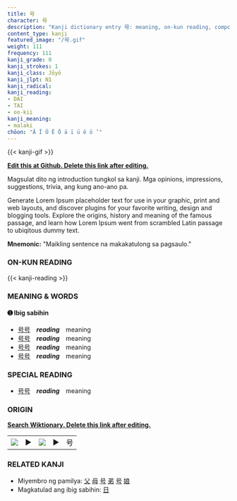 ```yaml
---
title: 号
character: 号
description: "Kanji dictionary entry 号: meaning, on-kun reading, compounds, origin, related kanji"
content_type: kanji
featured_image: "/号.gif"
weight: 111
frequency: 111
kanji_grade: 0
kanji_strokes: 1
kanji_class: Jōyō
kanji_jlpt: N1
kanji_radical: 
kanji_reading: 
- DAI
- TAI
- oo-kii
kanji_meaning:
- malaki
chōon: "Ā Ī Ū Ē Ō ā ī ū ē ō ’"
---
```

[//]: # (Don't edit the line below. Kanji animated GIF code is automatically generated.)
{{< kanji-gif >}}

[//]: # (Edit below this line.)

**[Edit this at Github. Delete this link after editing.](https://github.com/tim0g/tim/tree/main/content/kanji/号/index.md)**

Magsulat dito ng introduction tungkol sa kanji. Mga opinions, impressions, suggestions, trivia, ang kung ano-ano pa.

Generate Lorem Ipsum placeholder text for use in your graphic, print and web layouts, and discover plugins for your favorite writing, design and blogging tools. Explore the origins, history and meaning of the famous passage, and learn how Lorem Ipsum went from scrambled Latin passage to ubiqitous dummy text.
 
**Mnemonic:** "Maikling sentence na makakatulong sa pagsaulo."

### ON-KUN READING

[//]: # (Don't edit the line below. ON-KUN READING code is automatically generated.)
{{< kanji-reading >}}

### MEANING & WORDS

#### ➊ **Ibig sabihin**
  - [号](../号)[号](../号)　***reading***　meaning
  - [号](../号)[号](../号)　***reading***　meaning
  - [号](../号)[号](../号)　***reading***　meaning
  - [号](../号)[号](../号)　***reading***　meaning

### SPECIAL READING
  - [号](../号)[号](../号)　***reading***　meaning

### ORIGIN

**[Search Wiktionary. Delete this link after editing.](https://wiktionary.org/wiki/号)**
<table class="kanji-table"><tr><td>
<img src="60px-号-bronze.svg.png">
</td><td>▶</td><td>
<img src="60px-号-oracle.svg.png">
</td><td>▶</td>
<td class="kanji-origin">号</td>
</tr></table>

### RELATED KANJI
- Miyembro ng pamilya: [父](../父) [母](../母) [号](../号) [弟](../弟) [号](../号) [娘](../娘)
- Magkatulad ang ibig sabihin: [日](../日)

